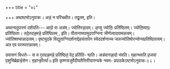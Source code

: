 +++
title = "०८"

+++
अथाष्टमोऽनुवाकः।
अन्नं॒ न परि॑चक्षीत। तद्व्र॒तम्, इति।

अथान्यदुपास्यं दर्शयति---
आपो॒ वा अन्न॑म्। ज्योति॑रन्ना॒दम्। अ॒प्सु ज्योतिः॒ प्रति॑ष्ठितम्।
ज्योति॒ष्यापः॒ प्रति॑ष्ठिताः। तदे॒तदन्न॒मन्ने॒ प्रति॑ष्ठितम् , इति।
पीतानामपामुदराग्निना जीर्णत्वादपामन्नत्वम्। ज्योतिषश्चान्नादत्वम्। वृष्ट्युदके विद्युताग्निदर्शनाद्देहसंतापेन स्वेददर्शनाच्च जलज्योतिषोरन्योन्यप्रतिष्ठितत्वम्। अत एव परस्परान्नत्वम्।

उपासनं विधत्ते--
स य ए॒तदन्न॒मन्ने॒ प्रति॑ष्ठितं॒ वेद॒ प्रति॑ति-
ष्ठति। अन्न॑वानन्ना॒दो भ॑वति। म॒हान्भवति
प्र॒जया॑ प॒शुभि॑र्ब्रह्मर्च॒सेन। म॒हान्की॒र्त्या॥
इति कृष्णयजुर्वेदीयतैत्तिरीयारण्यके नवम-
प्रपाठकेऽष्टमोऽनुवाकः॥ ८।
